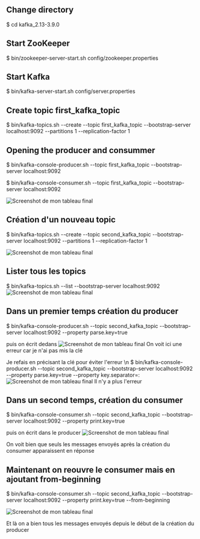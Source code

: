 
## Change directory
$ cd kafka_2.13-3.9.0

## Start ZooKeeper
$ bin/zookeeper-server-start.sh config/zookeeper.properties

## Start Kafka
$ bin/kafka-server-start.sh config/server.properties

## Create topic first_kafka_topic
$ bin/kafka-topics.sh --create --topic first_kafka_topic --bootstrap-server localhost:9092 --partitions 1 --replication-factor 1

## Opening the producer and consummer

$ bin/kafka-console-producer.sh --topic first_kafka_topic --bootstrap-server localhost:9092

$ bin/kafka-console-consumer.sh --topic first_kafka_topic --bootstrap-server localhost:9092

![Screenshot de mon tableau final](/workspaces/tp_FBD/Capture1.png)

## Création d'un nouveau topic 
$ bin/kafka-topics.sh --create --topic second_kafka_topic --bootstrap-server localhost:9092 --partitions 1 --replication-factor 1

![Screenshot de mon tableau final](/workspaces/tp_FBD/Capture2.png)
## Lister tous les topics 

$ bin/kafka-topics.sh --list --bootstrap-server localhost:9092
![Screenshot de mon tableau final](/workspaces/tp_FBD/Capture7.png)
## Dans un premier temps création du producer 

$ bin/kafka-console-producer.sh --topic second_kafka_topic --bootstrap-server localhost:9092 --property parse.key=true 

puis on écrit dedans
![Screenshot de mon tableau final](/workspaces/tp_FBD/Capture3.png)
On voit ici une erreur car je n'ai pas mis la clé

Je refais en précisant la clé pour éviter l'erreur \n
$ bin/kafka-console-producer.sh --topic second_kafka_topic --bootstrap-server localhost:9092 --property parse.key=true --property key.separator=:
![Screenshot de mon tableau final](/workspaces/tp_FBD/Capture4.png)
Il n'y a plus l'erreur

## Dans un second temps, création du consumer
$ bin/kafka-console-consumer.sh --topic second_kafka_topic --bootstrap-server localhost:9092 --property print.key=true

puis on écrit dans le producer
![Screenshot de mon tableau final](/workspaces/tp_FBD/Capture5.png)

On voit bien que seuls les messages envoyés après la création du consumer apparaissent en réponse

## Maintenant on reouvre le consumer mais en ajoutant from-beginning

$ bin/kafka-console-consumer.sh --topic second_kafka_topic --bootstrap-server localhost:9092 --property print.key=true --from-beginning

![Screenshot de mon tableau final](/workspaces/tp_FBD/Capture6.png)

Et là on a bien tous les messages envoyés depuis le début de la création du producer

